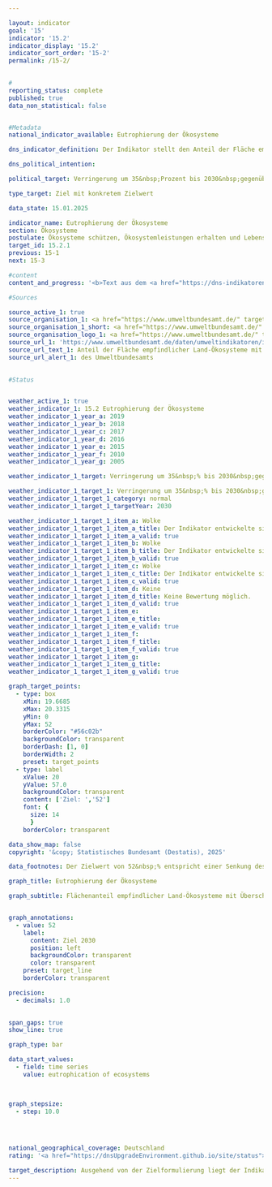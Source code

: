 ```yaml
---

layout: indicator        
goal: '15'        
indicator: '15.2'        
indicator_display: '15.2'        
indicator_sort_order: '15-2'        
permalink: /15-2/        
        

#
reporting_status: complete        
published: true        
data_non_statistical: false        


#Metadata        
national_indicator_available: Eutrophierung der Ökosysteme        

dns_indicator_definition: Der Indikator stellt den Anteil der Fläche empfindlicher Ökosysteme dar, bei der die ökologischen Belastungsgrenzen (Critical Loads) durch atmosphärische Stickstoffeinträge überschritten wurden, gemessen an der gesamten bewerteten Fläche empfindlicher Ökosysteme.        

dns_political_intention:         

political_target: Verringerung um 35&nbsp;Prozent bis 2030&nbsp;gegenüber 2005        

type_target: Ziel mit konkretem Zielwert        

data_state: 15.01.2025        

indicator_name: Eutrophierung der Ökosysteme        
section: Ökosysteme        
postulate: Ökosysteme schützen, Ökosystemleistungen erhalten und Lebensräume bewahren        
target_id: 15.2.1        
previous: 15-1        
next: 15-3        

#content         
content_and_progress: '<b>Text aus dem <a href="https://dns-indikatoren.de/assets/Publikationen/Indikatorenberichte/2022.pdf">Indikatorenbericht 2022&nbsp;- Stand 31.10.2022</a></b><br><br>Stickstoff, der gebunden in Ammoniak und Stickoxiden in die Atmosphäre gelangt, kann gasförmig, in Regen gelöst oder als Bestandteil des Feinstaubs in Ökosysteme eingetragen werden. Die Emissionen von Ammoniak und Stickoxiden werden als Teil des Indikators <a href="https://dnsUpgradeEnvironment.github.io/site/3-2-a">3.2.a</a> „Emissionen von Luftschadstoffen“ dargestellt und deren Entwicklung beeinflusst direkt die Eutrophierung der Ökosysteme. Als empfindliche Ökosysteme, die in die Berechnung des Indikators eingehen, werden Wälder, natürliches Grünland, Moore, Sümpfe und Heiden betrachtet.<br><br>Durch einen übermäßigen Eintrag von Stickstoffverbindungen aus der Luft in Land-Ökosysteme können Nährstoffungleichgewichte entstehen. Infolge des geänderten Nährstoffangebots ändert sich zum Beispiel die Artenzusammensetzung: Organismen, die stickstoffarme Standorte bevorzugen, werden zugunsten stickstoffliebender Arten verdrängt. Außerdem können viele Pflanzen durch die Veränderung der Nährstoffverfügbarkeit anfälliger gegenüber Frost, Dürre und Schädlingen werden. Auswirkungen eines übermäßigen Stickstoffeintrages treten oft erst einige Jahre später auf. Ebenso sind positive Effekte aufgrund geminderten Eintrages erst nach längerer Zeit zu erkennen.<br><br>Zur Bewertung der Stickstoffeinträge werden ökosystemspezifische Belastungsgrenzen ermittelt, bei deren Einhaltung nach heutigem Wissensstand Strukturen und Funktionen sowie die Artengemeinschaften eines Ökosystems geschützt sind. Insgesamt werden auf diese Weise etwa elf Millionen Hektar, das heißt nahezu ein Drittel der Fläche Deutschlands, bewertet.<br><br>Im Jahr 2019&nbsp;wurden in Deutschland auf 69&nbsp;% der Fläche aller bewerteten empfindlichen Ökosysteme die Belastungsgrenzen für schädlichen Stickstoffeintrag überschritten. Besonders hoch sind Überschreitungen in Teilen Norddeutschlands, da hier durch die Landwirtschaft große Mengen reaktiver Stickstoffverbindungen freigesetzt werden.<br><br>Zwischen dem Jahr 2000&nbsp;und 2015&nbsp;konnte der Anteil der Flächen, auf denen die Belastungsgrenzen für Stickstoff überschritten wurden, um 15&nbsp;Prozentpunkte gesenkt werden. Im Folgejahr stieg der Indikator wieder leicht an, um bis zum Jahr 2019&nbsp;erneut auf den Wert des Jahres 2011&nbsp;zu sinken. Somit hat sich der Anteil der Flächen, auf denen die Belastungsgrenzen für Stickstoff überschritten wurden, seit dem Jahr 2015&nbsp;nicht weiter verringert.<br><br>Die Berechnung des Indikators wird vom Umweltbundesamt (<abbr title="Umweltbundesamt" tabindex="0">UBA</abbr>) vorgenommen und basiert auf zwei Datensätzen. Der erste Datensatz ist der Critical-Load-Datensatz, der vom <abbr title="Umweltbundesamt" tabindex="0">UBA</abbr> für die internationale Berichterstattung im Rahmen der Genfer Luftreinhaltekonvention (<abbr title="Convention on Long-Range Transboundary Air Pollution (Genfer Luftreinhaltekonvention)" tabindex="0">CLRTAP</abbr>) bereitgestellt wird. Grundlagen zur Ermittlung dieses Datensatzes sind unter anderem die Bodenübersichtskarte Deutschlands, die Karte der jährlichen mittleren Sickerwasserrate in den Boden, die Karte der Landnutzungsverteilung sowie Klimadaten Deutschlands. Der zweite Datensatz beinhaltet eine Zeitreihe der Stickstoffeinträge in Deutschland und wurde im Rahmen des <abbr title="Pollutant INput and EcosysTem Impact" tabindex="0">PINETI</abbr>-IV-Projektes (Pollutant INput and EcosysTem Impact) berechnet.'                

#Sources        

source_active_1: true
source_organisation_1: <a href="https://www.umweltbundesamt.de/" target="_blank" onclick="return confirm_alert('des Umweltbundesamts', 'De')">Umweltbundesamt</a>
source_organisation_1_short: <a href="https://www.umweltbundesamt.de/" target="_blank" onclick="return confirm_alert('des Umweltbundesamts', 'De')">Umweltbundesamt</a>
source_organisation_logo_1: <a href="https://www.umweltbundesamt.de/" target="_blank" onclick="return confirm_alert('des Umweltbundesamts', 'De')"><img src="https://dnsTestEnvironment.github.io/site/public/OrgImgDe/uba.png" alt="Umweltbundesamt" title=" Klicken Sie hier um zur Homepage der Organisation Umweltbundesamt zu gelangen." style="height:60px; width:148px; border:transparent"/></a>
source_url_1: 'https://www.umweltbundesamt.de/daten/umweltindikatoren/indikator-eutrophierung-durch-stickstoff'
source_url_text_1: Anteil der Fläche empfindlicher Land-Ökosysteme mit Überschreitung der Belastungsgrenzen für Eutrophierung
source_url_alert_1: des Umweltbundesamts
        

#Status        


weather_active_1: true
weather_indicator_1: 15.2 Eutrophierung der Ökosysteme
weather_indicator_1_year_a: 2019
weather_indicator_1_year_b: 2018
weather_indicator_1_year_c: 2017
weather_indicator_1_year_d: 2016
weather_indicator_1_year_e: 2015
weather_indicator_1_year_f: 2010
weather_indicator_1_year_g: 2005

weather_indicator_1_target: Verringerung um 35&nbsp;% bis 2030&nbsp;gegenüber 2005

weather_indicator_1_target_1: Verringerung um 35&nbsp;% bis 2030&nbsp;gegenüber 2005
weather_indicator_1_target_1_category: normal
weather_indicator_1_target_1_targetYear: 2030

weather_indicator_1_target_1_item_a: Wolke
weather_indicator_1_target_1_item_a_title: Der Indikator entwickelte sich in 2019 zwar in die gewünschte Richtung auf das Ziel zu, bei Fortsetzung der Entwicklung wäre das Ziel im Zieljahr aber um mehr als 20 % der Differenz zwischen Zielwert und dem Wert aus 2019 verfehlt worden.
weather_indicator_1_target_1_item_a_valid: true
weather_indicator_1_target_1_item_b: Wolke
weather_indicator_1_target_1_item_b_title: Der Indikator entwickelte sich in 2018 zwar in die gewünschte Richtung auf das Ziel zu, bei Fortsetzung der Entwicklung wäre das Ziel im Zieljahr aber um mehr als 20 % der Differenz zwischen Zielwert und dem Wert aus 2018 verfehlt worden.
weather_indicator_1_target_1_item_b_valid: true
weather_indicator_1_target_1_item_c: Wolke
weather_indicator_1_target_1_item_c_title: Der Indikator entwickelte sich in 2017 zwar in die gewünschte Richtung auf das Ziel zu, bei Fortsetzung der Entwicklung wäre das Ziel im Zieljahr aber um mehr als 20 % der Differenz zwischen Zielwert und dem Wert aus 2017 verfehlt worden.
weather_indicator_1_target_1_item_c_valid: true
weather_indicator_1_target_1_item_d: Keine
weather_indicator_1_target_1_item_d_title: Keine Bewertung möglich.
weather_indicator_1_target_1_item_d_valid: true
weather_indicator_1_target_1_item_e: 
weather_indicator_1_target_1_item_e_title: 
weather_indicator_1_target_1_item_e_valid: true
weather_indicator_1_target_1_item_f: 
weather_indicator_1_target_1_item_f_title: 
weather_indicator_1_target_1_item_f_valid: true
weather_indicator_1_target_1_item_g: 
weather_indicator_1_target_1_item_g_title: 
weather_indicator_1_target_1_item_g_valid: true        

graph_target_points:
  - type: box
    xMin: 19.6685
    xMax: 20.3315
    yMin: 0
    yMax: 52
    borderColor: "#56c02b"
    backgroundColor: transparent
    borderDash: [1, 0]
    borderWidth: 2
    preset: target_points
  - type: label
    xValue: 20
    yValue: 57.0
    backgroundColor: transparent
    content: ['Ziel: ','52']
    font: {
      size: 14
      }
    borderColor: transparent        

data_show_map: false        
copyright: '&copy; Statistisches Bundesamt (Destatis), 2025'        

data_footnotes: Der Zielwert von 52&nbsp;% entspricht einer Senkung des Flächenanteils um 35&nbsp;% gegenüber 2005.<br>• Aufgrund methodischer Änderungen sind die Ergebnisse mit denen aus den vorherigen Veröffentlichungen nicht vergleichbar.        

graph_title: Eutrophierung der Ökosysteme        

graph_subtitle: Flächenanteil empfindlicher Land-Ökosysteme mit Überschreitung der Belastungsgrenzen für Eutrophierung        


graph_annotations:
  - value: 52
    label:
      content: Ziel 2030
      position: left
      backgroundColor: transparent
      color: transparent
    preset: target_line
    borderColor: transparent        

precision: 
  - decimals: 1.0
            

span_gaps: true        
show_line: true        

graph_type: bar        

data_start_values: 
  - field: time series
    value: eutrophication of ecosystems        

        

graph_stepsize: 
  - step: 10.0
            

                        

national_geographical_coverage: Deutschland                
rating: '<a href="https://dnsUpgradeEnvironment.github.io/site/status"><img src="https://sdg-indikatoren.de/public/Wettersymbole/Wolke.png" title="Der Indikator entwickelte sich in 2019 zwar in die gewünschte Richtung auf das Ziel zu, bei Fortsetzung der Entwicklung wäre das Ziel im Zieljahr aber um mehr als 20 % der Differenz zwischen Zielwert und dem Wert aus 2019 verfehlt worden." alt="Wettersymbol Wolke"/></a>'        

target_description: Ausgehend von der Zielformulierung liegt der Indikator 15.2&nbsp;bei Fortsetzung der Entwicklung der letzten sechs Berichtsjahre im Jahr 2030&nbsp;bei etwa 60&nbsp;%. Wegen des großen Abstands zum gesetzten Zielwert wird der Indikator 15.2&nbsp;mit "Wolke" bewertet.        
---
```


